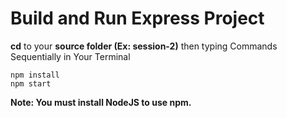 # Build and Run Express Project
**cd** to your **source folder (Ex: session-2)** then typing Commands Sequentially in Your Terminal
```
npm install
npm start
```

**Note: You must install NodeJS to use npm.**

